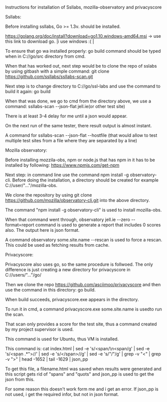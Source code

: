 Instructions for installation of Ssllabs, mozilla-observatory and privacyscore

Ssllabs:

Before installing ssllabs, Go >= 1.3v. should be installed. 

https://golang.org/doc/install?download=go1.10.windows-amd64.msi -> use this link to download go. |i use windows :( |

To ensure that go wa installed properly: go build command should be typed when in C://go/src directory from cmd.

When that has worked out, next step would be to clone the repo of sslabs by using gitbash with a simple command: git clone https://github.com/ssllabs/ssllabs-scan.git

Next step is to change directory to C://go/ssl-labs and use the command to build it again: go build

When that was done, we go to cmd from the directory above, we use a command: ssllabs-scan --json-flat jell.ie(or other test site) 

There is at least 3-4 delay for me until a json would appear.

On the next run of the same tester, there result output is almost instant.

A command for ssllabs-scan --json-flat --hostfile (that would allow to test multiple test sites from a file where they are separated by a line)

Mozilla observatory:

Before installing mozzila-obs, npm or node.js that has npm in it has to be installed by following: https://www.npmjs.com/get-npm

Next step: in command line use the command npm install -g observatory-cli. Before doing the installation, 
a directory should be created for example C://user/"..."/mozilla-obs.

We clone the repository by using git clone https://github.com/mozilla/observatory-cli.git into the above directory.

The command "npm install -g observatory-cli" is used to install mozilla-obs. 

When that command went through, observatory jell.ie --zero --format=report command is used to generate a report that includes
0 scores also. The output here is json format.

A command observatory some.site.name --rescan is used to force a rescan. This could be used as fetching results from cache. 

Privacyscore:

Privacyscore also uses go, so the same procedure is follwoed. The only difference is just creating a new directory for privacyscore in C://users/"..."/go/

Then we clone the repo https://github.com/asciimoo/privacyscore and then use the command in this directory: go build. 

When build succeeds, privacyscore.exe appears in the directory.

To run it in cmd, a command privacyscore.exe some.site.name is usedto run the scan. 

That scan only provides a score for the test site, thus a command created by my project supervisor is used.

This command is used for Ubuntu, thus VM is installed.

This command is: cat index.html  | sed -e 's/<span/\n<span/g' | sed -e 's/<span .*">//' | sed -e 's/<\/span>//g' |
sed -e 's/&quot;/"/g' | grep -v "<" | grep -v ">" | head -1652 | tail -1629 | json_pp 

To get this file, a filename.html was saved when results were generated and this script gets rid of "spans" and "quots" and json_pp 
is used to get the json from this. 

For some reason this doesn't work form me and i get an error. If json_pp is not used, i get the required infor, but not in json format.


